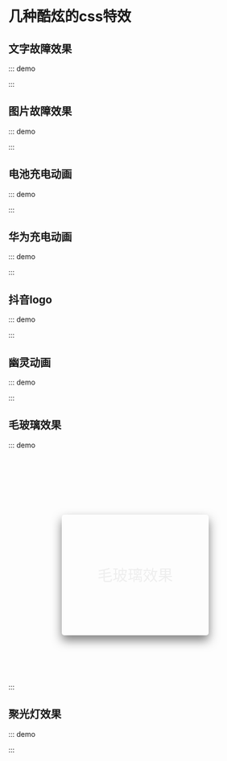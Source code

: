 # 几种酷炫的css特效

## 文字故障效果

::: demo
<template>
    <div class="container">
        <div class="text-magic" data-word="CSSTextMagic">
            CSSTextMagic
            <div class="white"></div>
        </div>
    </div> 
</template>

<style lang="scss" scoped>
.container {
    position: relative;
    height: 200px;
    border: 1px solid;
    background: #000;

    .white {
        position: absolute;
        left: -10px;
        width: 100%;
        height: 3px;
        background: #000;
        z-index: 4;
        animation: whiteMove 3s ease-out infinite;
    }

    .text-magic {
        position: absolute;
        top: 50%;
        left: 50%;
        transform: translate(-50%, -50%) scale(2.4);
        width: 300px;
        font-size: 36px;
        font-family: Raleway, Verdana, Arial;
        color: #fff;

        &::before {
            content: attr(data-word);
            position: absolute;
            top: 0;
            left: 0.5px;
            height: 0px;
            color: rgba(255, 255, 255, 0.9);
            overflow: hidden;
            z-index: 2;
            animation: redShadow 1s ease-in infinite;
            filter: contrast(200%);
            text-shadow: 1px 0 0 red;
        }

        &::after {
            content: attr(data-word);
            position: absolute;
            top: 0;
            left: -3px;
            height: 36px;
            color: rgba(255, 255, 255, 0.8);
            overflow: hidden;
            z-index: 3;
            background: rgba(0, 0, 0, 0.9);
            animation: redHeight 1.5s ease-out infinite;
            filter: contrast(200%);
            text-shadow: -1px 0 0 cyan;
            mix-blend-mode: darken;
        }
    }
}

@keyframes redShadow {
    20% {
        height: 32px;
    }
    60% {
        height: 6px;
    }
    100% {
        height: 42px;
    }
}

@keyframes redHeight {
    20% {
        height: 42px;
    }
    35% {
        height: 12px;
    }
    50% {
        height: 40px;
    }
    60% {
        height: 20px;
    }
    70% {
        height: 34px;
    }
    80% {
        height: 22px;
    }
    100% {
        height: 0px;
    }
}

@keyframes whiteMove {
    8% {
        top: 38px;
    }
    14% {
        top: 8px;
    }
    20% {
        top: 42px;
    }
    32% {
        top: 2px;
    }
    99% {
        top: 30px;
    }
}
</style>
:::

## 图片故障效果

::: demo
<template>
    <div class="malfunction-img-container"></div>
</template>

<style lang="scss" scoped>
$img: "./img/crack-img.png";

$imgHeight: 370;

@function randomNum($max, $min: 0, $u: 1) {
    @return ($min + random($max)) * $u;
}

@mixin leftAndClip { 
    $height: randomNum(40, 20);
    $top: random($imgHeight - 60);
    $bottom: $imgHeight - $top - $height;
    clip-path: inset(#{$top}px 0 #{$bottom}px);
    left: #{randomNum(200, -100)}px;   
}

.malfunction-img-container {
    position: relative;
    width: 100%;
    height: 370px;
    margin: auto;
    background: url($img) no-repeat center;
    animation: main-img-hide 16s infinite step-end;

    &::before,
    &::after {
        content: "";
        position: absolute;
        width: 100%;
        height: 370px;
        top: 0;
        left: 0;
        background: inherit;
    }

    &::before {
        animation: glitch-two 16s infinite 1s step-end;
    }

    &::after {
        animation: glitch-one 16s infinite step-end;
    }
}

@keyframes glitch-one {
    @for $i from 20 to 30 {
        #{$i / 2}% {
            @include leftAndClip;
        }
    }

    15.5% {
        clip-path: inset(10px 0 320px);
        left: -20px;
    }
    16% {
        clip-path: inset(10px 0 320px);
        left: -10px;
        opacity: 0;
    }
    45% {
        opacity: 0.5;
        left: -20px;
        filter: hue-rotate(90deg) saturate(1.3);
    }
    45.5% {
        left: 0px;
        filter: invert(1);
    }

    46% {
        clip-path: inset(150px 0 160px);
        left: 15%;
    }
    46.5% {
        clip-path: inset(20px 0 200px);
        left: -10%;
        transform: scale(1.1);
    }
    47% {
        clip-path: inset(240px 0 20px);
        left: -11%;
        transform: scale(1.2);
    }
    47.5% {
        clip-path: inset(20 0 20px);
        left: 13%;
        transform: scale(1.3);
        filter: invert(0);
    }
    48% {
        clip-path: inset(120 0 120px);
        left: 15%;
        transform: scale(1.1);
    }
    48.5% {
        clip-path: inset(260px 0 10px);
        left: -11%;
        transform: scale(1.2);
        filter: none;
    }
    49% {
        clip-path: inset(5px 0 350px);
        left: 11%;
        transform: scale(1.3);
    }
    49.5% {
        clip-path: inset(105px 0 210px);
        left: 0%;
        transform: scale(1.1);
    }
    50% {
        clip-path: inset(175px 0 160px);
        left: -11%;
    }
    50.5% {
        clip-path: inset(95px 0 230px);
        left: -14%;
        transform: scale(1.2);
    }
    51% {
        clip-path: inset(235px 0 12px);
        left: -14%;
    }
    51.5% {
        clip-path: inset(350px 0 7px);
        left: -14%;
    }
    52% {
        clip-path: inset(320px 0 27px);
        left: -12%;
        transform: scale(1.1);
    }
    52.5% {
        clip-path: inset(190px 0 127px);
        left: -11%;
        transform: scale(1.3);
        filter: hue-rotate(90deg) saturate(1.3);
    }
    54% {
        clip-path: inset(20px 0 20px);
        left: 12%;
        transform: scale(1.1);
        filter: none;
    }
    54% {
        background-image: none;
    }
}

@keyframes glitch-two {
    @for $i from 40 to 50 {
        #{$i / 2}% {
            @include leftAndClip;
        }
    }

    25.5% {
        clip-path: inset(10px 0 320px);
        left: -20px;
    }
    26% {
        clip-path: inset(10px 0 320px);
        left: -10px;
        opacity: 0;
    }
    45% {
        opacity: 0.3;
        left: -20px;
        filter: hue-rotate(45deg) saturate(1.1);
    }
    45.5% {
        left: 0px;
        filter: invert(1.2);
    }

    46% {
        clip-path: inset(50px 0 260px);
        left: -12%;
    }
    46.5% {
        clip-path: inset(120px 0 100px);
        left: 8%;
        transform: scale(1.2);
    }
    47% {
        clip-path: inset(40px 0 300px);
        left: 8%;
        transform: scale(1.3);
    }
    47.5% {
        clip-path: inset(220 0 70px);
        left: -9%;
        transform: scale(1.1);
        filter: invert(1.1);
    }
    48% {
        clip-path: inset(240px 0 120px);
        left: 11%;
        transform: scale(1.2);
    }
    48.5% {
        clip-path: inset(0px 0 310px);
        left: -12%;
        transform: scale(1.2);
        filter: none;
    }
    49% {
        clip-path: inset(255px 0 50px);
        left: 11%;
        transform: scale(1.3);
    }
    49.5% {
        clip-path: inset(10px 0 240px);
        left: 6%;
        transform: scale(1.1);
    }
    50% {
        clip-path: inset(275px 0 90px);
        left: -12%;
    }
    50.5% {
        clip-path: inset(195px 0 90px);
        left: 14%;
        transform: scale(1.4);
    }
    51% {
        clip-path: inset(35px 0 282px);
        left: -14%;
    }
    51.5% {
        clip-path: inset(350px 0 7px);
        left: 14%;
    }
    52% {
        clip-path: inset(20px 0 270px);
        left: -12%;
        transform: scale(1.1);
    }
    52.5% {
        clip-path: inset(90px 0 227px);
        left: -11%;
        transform: scale(1.3);
        filter: hue-rotate(150deg) saturate(1.3);
    }
    54% {
        clip-path: inset(220px 0 100px);
        left: 12%;
        transform: scale(1.1);
        filter: none;
    }
    54% {
        background-image: none;
    }
}

@keyframes main-img-hide {
    5% {
        filter: invert(1);
    }
    5.2% {
        filter: none;
    }
    10% {
        opacity: 0.5;
        filter: grayscale(1);
    }
    11% {
        filter: none;
        opacity: 1;
    }
    45% {
        opacity: 0.5;
        filter: grayscale(1);
    }
    46% {
        filter: none;
        opacity: 1;
    }
    53.5% {
        opacity: 0.5;
        filter: grayscale(1);
    }
    54% {
        filter: none;
        opacity: 1;
    }
    54.5% {
        opacity: 0.5;
        filter: hue-rotate(30deg);
    }
    55% {
        filter: none;
    }
    55.5% {
        background-image: none;
        filter: none;
        opacity: 1;
    }
    56% {
        background-image: url($img);
        opacity: 0.5;
    }
    56.5% {
        background-image: none;
    }
    57% {
        background-image: url($img);
        opacity: 0.8;
    }
    57.5% {
        opacity: 0.3;
    }
    58% {
        background-image: none;
    }
}
</style>
:::

## 电池充电动画

::: demo
<template>
    <div class="battery-bg">
        <div class="battery-container">
            <div class="header"></div>
            <div class="battery">
            </div>
            <div class="battery-copy">
                <div class="g-wave"></div>
                <div class="g-wave"></div>
                <div class="g-wave"></div>
            </div>
        </div>
    </div>
</template>

<style lang="scss" scoped>
.battery-bg {
    background: #000;
    padding: 50px;
}
.battery-container {
    position: relative;
    width: 140px;
    margin: auto;

    .header {
        position: absolute;
        width: 26px;
        height: 10px;
        left: 50%;
        top: 0;
        transform: translate(-50%, -10px);
        border-radius: 5px 5px 0 0;
        background: #fff;
    }

    .battery-copy {
        position: absolute;
        top: 0;
        left: 0;
        height: 220px;
        width: 140px;
        border-radius: 15px 15px 5px 5px;
        overflow: hidden;
    }

    .battery {
        position: relative;
        height: 220px;
        box-sizing: border-box;
        border-radius: 15px 15px 5px 5px;
        box-shadow: 0 0 5px 2px rgba(255, 255, 255, 0.22);
        background: #fff;
        z-index: 1;
        
        &::after {
            content: "";
            position: absolute;
            left: 0;
            right: 0;
            bottom: 0;
            top: 80%;
            background: linear-gradient(to bottom, #7abcff 0%, #00BCD4 44%, #2196F3 100%);
            border-radius: 0px 0px 5px 5px;
            box-shadow: 0 14px 28px rgba(33, 150, 243, 0), 0 10px 10px rgba(9, 188, 215, 0.08);
            animation: charging 10s linear infinite;
            filter: hue-rotate(90deg);
        }
    }

    .g-wave {
        position: absolute;
        width: 300px;
        height: 300px;
        background: rgba(255, 255, 255, .8);
        border-radius: 45% 47% 44% 42%;
        bottom: 25px;
        left: 50%;
        transform: translate(-50%, 0);
        z-index: 1;
        animation: move-battery 10s linear infinite;
    }

    .g-wave:nth-child(2) {
        border-radius: 38% 46% 43% 47%;
        transform: translate(-50%, 0) rotate(-135deg);
    }

    .g-wave:nth-child(3) {
        border-radius: 42% 46% 37% 40%;
        transform: translate(-50%, 0) rotate(135deg);
    }
}

@keyframes charging {
	50% {
        box-shadow: 0 14px 28px rgba(0, 150, 136, 0.83), 0px 4px 10px rgba(9, 188, 215, 0.4);
    }
    
    95% {
        top: 5%;
        filter: hue-rotate(0deg);
        border-radius: 0 0 5px 5px;
        box-shadow: 0 14px 28px rgba(4, 188, 213, .2), 0 10px 10px rgba(9, 188, 215, 0.08);
    }
    100% {
        top: 0%;
        filter: hue-rotate(0deg);
        border-radius: 15px 15px 5px 5px;
        box-shadow: 0 14px 28px rgba(4, 188, 213, 0), 0 10px 10px rgba(9, 188, 215, 0.4);
    }
}

@keyframes move-battery {
    100% {
        transform: translate(-50%, -160px) rotate(720deg);
    }
}

</style>
:::

## 华为充电动画

::: demo
<template>
    <div class="g-container">
        <div class="g-number">98.7%</div>
        <div class="g-contrast">
            <div class="g-circle"></div>
            <ul class="g-bubbles">
                <li></li>
                <li></li>
                <li></li>
                <li></li>
                <li></li>
                <li></li>
                <li></li>
                <li></li>
                <li></li>
                <li></li>
                <li></li>
                <li></li>
                <li></li>
                <li></li>
                <li></li>
            </ul>
        </div>
    </div>
</template>

<style lang="scss" scoped>
.g-container {
    position: relative;
    height: 400px;
    margin: auto;
}

.g-number {
    position: absolute;
    width: 300px;
    top: 27%;
    left: 50%;
    transform: translateX(-50%);
    text-align: center;
    font-size: 32px;
    z-index: 10;
    color: #fff;
}

.g-contrast {
    filter: contrast(15) hue-rotate(0);
    height: 400px;
    background-color: #000;
    overflow: hidden;
    animation: hueRotate 10s infinite linear;

    .g-circle {
        position: relative;
        width: 300px;
        height: 300px;
        left: 50%;
        transform: translateX(-50%);
        box-sizing: border-box;
        filter: blur(8px);
        
        &::after {
            content: "";
            position: absolute;
            top: 40%;
            left: 50%;
            transform: translate(-50%, -50%) rotate(0);
            width: 200px;
            height: 200px;
            background-color: #00ff6f;
            border-radius: 42% 38% 62% 49% / 45%;
            animation: rotate 10s infinite linear;
        }
        
        &::before {
            content: "";
            position: absolute;
            width: 176px;
            height: 176px;
            top: 40%;
            left: 50%;
            transform: translate(-50%, -50%);
            border-radius: 50%;
            background-color: #000;
            z-index: 10;
        }
    }

    .g-bubbles {
        position: absolute;
        left: 50%;
        bottom: 0;
        width: 100px;
        height: 40px;
        transform: translate(-50%, 0);
        border-radius: 100px 100px 0 0;
        background-color: #00ff6f;
        filter: blur(5px);

        li {
            position: absolute;
            border-radius: 50%;
            background: #00ff6f;
        }
    }
}

@for $i from 0 through 15 { 
    li:nth-child(#{$i}) {
        $width: 15 + random(15) + px;
        left: 15 + random(70) + px;
        top: 50%;
        transform: translate(-50%, -50%);
        width: $width;
        height: $width;
        animation: moveToTop #{random(6) + 3}s ease-in-out -#{random(5000)/1000}s infinite;
    }
}

@keyframes rotate {
    50% {
        border-radius: 45% / 42% 38% 58% 49%;
    }
    100% {
        transform: translate(-50%, -50%) rotate(720deg);
    }
}

@keyframes moveToTop {
    90% {
        opacity: 1;
    }
    100% {
        opacity: .1;
        transform: translate(-50%, -180px);
    }
}

@keyframes hueRotate {
    100% {
        filter: contrast(15) hue-rotate(360deg);
    }
}
</style>
:::


## 抖音logo

::: demo
<template>
    <div class="douyin-container">
        <div class="douyin"></div>
    </div>
</template>

<style lang="scss" scoped>
.douyin-container {
    background: #000;
    padding: 100px;

    .douyin {
        position: relative;
        width: 37px;
        height: 218px;
        margin: 0 auto;
        z-index: 1;
        background: #fff;
        filter:drop-shadow(-10px -10px 0 #24f6f0) contrast(150%) brightness(110%);
        box-shadow: 11.6px 10px 0 0 #fe2d52;
        z-index: 10;
        animation: move-douyin 5s infinite ease-in;
        
        &::before {
            content: "";
            position: absolute;
            width: 100px;
            height: 100px;
            border: 37px solid #fff;
            border-top: 37px solid transparent;
            border-radius: 50%;
            top: 123px;
            left: -137px;
            transform: rotate(45deg);
            filter: drop-shadow(16px 0px 0 #fe2d52);
        }
        
        &::after {
            content: "";
            position: absolute;
            width: 140px;
            height: 140px;
            border: 30px solid #fff;
            border-right: 30px solid transparent;
            border-top: 30px solid transparent;
            border-left: 30px solid transparent;
            top: -100px;
            right: -172px;
            border-radius: 100%;
            transform: rotate(45deg);
            z-index: -10;
            filter:drop-shadow(14px 0 0 #fe2d52);
        }
    }
}


@keyframes move-douyin {
    4% {
        transform: skewX(7deg) translate(-30px);
    }
    7% {
        transform: skewX(-6deg) translate(18px);
    }
    9% {
        transform: skewX(5deg) translate(-8px);
    }
    10% {
        transform: skewX(-4deg)translate(6px);
    }
    11% {
        transform: skewX(3deg)translate(-4px);
    }
    12% {
        transform: skewX(-2deg) translate(2px);
    }
    13% {
        transform: skewX(1deg) translate(0px);
        filter:drop-shadow(-10px -10px 0 #24f6f0) contrast(120%) brightness(110%) blur(3px);
    }
    30% {
        filter:drop-shadow(-10px -10px 0 #24f6f0) contrast(150%) brightness(120%) blur(0px);
    }
}
</style>
:::

## 幽灵动画

::: demo
<template>
<div class="ghost-bg">
    <div class="ghost-container" translate="no">
        <div class="ghost"></div>
    </div>
</div>
</template>

<style lang="scss" scoped>
.ghost-bg {
    overflow: hidden;
    background: #000;
}
.ghost-container {
    padding: 20px;
    background: #000;
    filter: blur(3px) contrast(10);
}
.ghost {
    position: relative;
    width: 80px;
    height: 120px;
    background: 
        radial-gradient(circle at 60px 40px, #000, #000 7px, transparent 7px),
        radial-gradient(circle at 40px 40px, #000, #000 7px, transparent 7px),
        radial-gradient(circle at 50px 50px, #fff, #fff);
    background-size: 100% 100%; 
    background-repeat: no-repeat;
    margin: auto;
    border-radius: 40px 40px 60px 20px;
    transform: skewX(-10deg);
    animation: move-ghost-main 2s infinite ease-out;

    &::before,
    &::after {
        content: "";
        position: absolute;
        background: #fff;
        border-radius: 50%;
    }

    &::before {
        width: 20px;
        height: 20px;
        top: 50px;
        left: -10px;
        box-shadow: 0 0 0 1px #fff;
        animation: move-ghost 2s infinite ease-in;
    }

    &::after {
        width: 30px;
        height: 25px;
        top: 95px;
        left: -10px;
        box-shadow: 0 0 0 1px #fff;
        animation: move-ghost2 2s infinite ease-in;
    }
}

@keyframes move-ghost {
    80%,
    100% {
        box-shadow: -60px 0 0 .5px rgba(255, 255, 255, .4);
    }
}

@keyframes move-ghost2 {
    80%,
    100% {
        box-shadow: -100px 0 0 .5px rgba(255, 255, 255, .2);
    }
}

@keyframes move-ghost-main {
    42% {
        transform: skewX(-10deg) translate(40px, 0);
    }
}
</style>
:::

## 毛玻璃效果

::: demo
<div class="frosted-glass-container">
    <div class="frosted-glass">毛玻璃效果</div> 
</div>

<style lang="scss" scoped>
.frosted-glass-container {
    height: 400px;
    background: url('./img/crack-img.png') no-repeat center center;

    .frosted-glass {
        position: relative;
        top: 50%;
        transform: translateY(-50%);
        width: 50%;
        height: 200px;
        background: inherit;
        margin: 50px auto;
        padding: 20px;
        border-radius: 5px;
        text-align: center;
        font-size: 30px;
        line-height: 200px;
        color: #eee;
        box-shadow: 0 10px 20px rgba(0,0,0,0.5);

        &::after {
            position: absolute;
            content: "";
            background: inherit; 
            top: 0;
            left: 0;
            right: 0;
            bottom: 0;
            filter: blur(10px);
            z-index: -1;
        }
    }
}
</style>
:::

## 聚光灯效果

::: demo
<template>
    <div class="radial-circle-bg">
        <div class="radial-circle"></div>
    </div>
</template>

<style lang="scss" scoped>
$img: './img/crack-img.png';

.radial-circle-bg {
    height: 300px;
    background-image: url($img);
    background-repeat: no-repeat;
    background-size: cover;
    overflow: hidden;
    position: relative;

    .radial-circle {
        position: absolute;
        top: -100%;
        left: -100%;
        right: -100%;
        bottom: -100%;
        background: radial-gradient(circle at 50% 50%, transparent 0%, transparent 3%, rgba(0, 0, 0, .7) 3.5%, rgba(0, 0, 0, .8) 100%);
        animation: move-radial-circle 10s infinite alternate;
    }
}

@keyframes move-radial-circle {
    0% {
        transform: translateX(-10%);
    }
    100% {
        transform: translateX(10%);
    }
}
</style>
:::